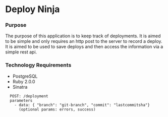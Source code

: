 Deploy Ninja
============


### Purpose
The purpose of this application is to keep track of deployments.  It is aimed to
be simple and only requires an http post to the server to record a deploy.  It
is aimed to be used to save deploys and then access the information via a simple
rest api.


### Technology Requirements
* PostgreSQL
* Ruby 2.0.0
* Sinatra

```
  POST: /deployment
  parameters
    - data: { "branch": "git-branch", "commit": "lastcommitsha"}
      (optional params: errors, success)
```
